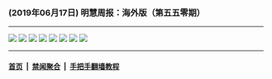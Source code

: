 ### (2019年06月17日) 明慧周报：海外版（第五五零期）

---

<img src="http://qikan.minghui.org/mhqkpage/qikanimage/2019/06/16/hwzb550-online1.jpg"/> 

<img src="http://qikan.minghui.org/mhqkpage/qikanimage/2019/06/16/hwzb550-online2.jpg"/> 

<img src="http://qikan.minghui.org/mhqkpage/qikanimage/2019/06/16/hwzb550-online3.jpg"/> 

<img src="http://qikan.minghui.org/mhqkpage/qikanimage/2019/06/16/hwzb550-online4.jpg"/> 

<img src="http://qikan.minghui.org/mhqkpage/qikanimage/2019/06/16/hwzb550-online5.jpg"/> 

<img src="http://qikan.minghui.org/mhqkpage/qikanimage/2019/06/16/hwzb550-online6.jpg"/> 

<img src="http://qikan.minghui.org/mhqkpage/qikanimage/2019/06/16/hwzb550-online7.jpg"/> 

<img src="http://qikan.minghui.org/mhqkpage/qikanimage/2019/06/16/hwzb550-online8.jpg"/> 



---

#### [首页](../../../..) &nbsp;|&nbsp; [禁闻聚合](https://github.com/gfw-breaker/banned-news) &nbsp;|&nbsp; [手把手翻墙教程](https://github.com/gfw-breaker/guides) 